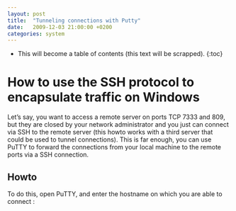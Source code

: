 ```yaml
---
layout: post
title:  "Tunneling connections with Putty"
date:   2009-12-03 21:00:00 +0200
categories: system
---
```

* This will become a table of contents (this text will be scrapped).
{:toc}

# How to use the SSH protocol to encapsulate traffic on Windows

Let’s say, you want to access a remote server on ports TCP 7333 and 809, but they are closed by your network administrator and you just can connect via SSH to the remote server (this howto works with a third server that could be used to tunnel connections). This is far enough, you can use PuTTY to forward the connections from your local machine to the remote ports via a SSH connection.

## Howto

To do this, open PuTTY, and enter the hostname on which you are able to connect :
